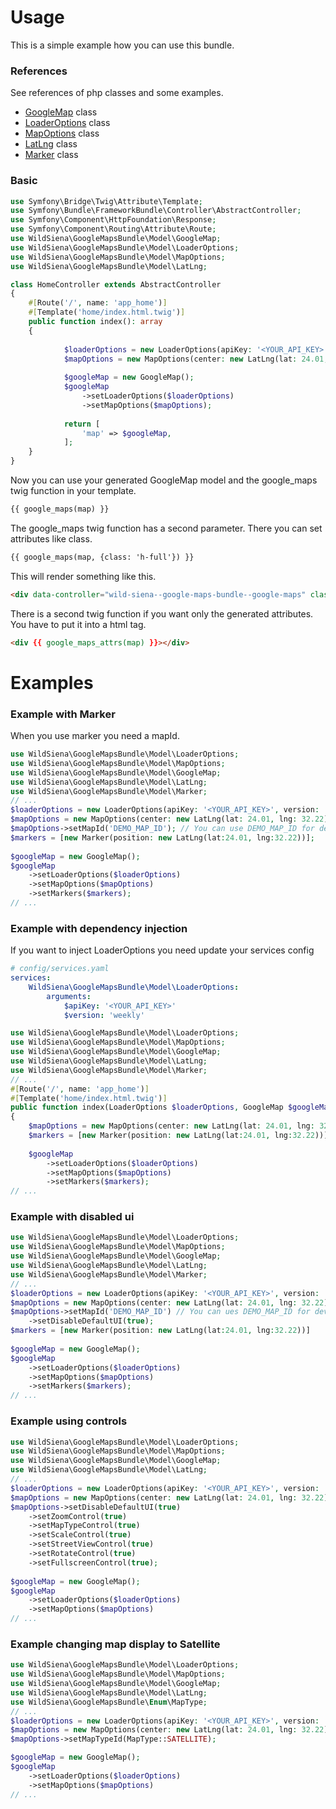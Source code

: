 Usage
===============
This is a simple example how you can use this bundle.

### References
See references of php classes and some examples.

- [GoogleMap](./google_map_reference.md) class
- [LoaderOptions](./loader_options_reference.md) class
- [MapOptions](./map_options_reference.md) class
- [LatLng](./lat_lng_reference.md) class
- [Marker](./marker_reference.md) class

### Basic
```php
use Symfony\Bridge\Twig\Attribute\Template;
use Symfony\Bundle\FrameworkBundle\Controller\AbstractController;
use Symfony\Component\HttpFoundation\Response;
use Symfony\Component\Routing\Attribute\Route;
use WildSiena\GoogleMapsBundle\Model\GoogleMap;
use WildSiena\GoogleMapsBundle\Model\LoaderOptions;
use WildSiena\GoogleMapsBundle\Model\MapOptions;
use WildSiena\GoogleMapsBundle\Model\LatLng;

class HomeController extends AbstractController
{
    #[Route('/', name: 'app_home')]
    #[Template('home/index.html.twig')]
    public function index(): array
    {
            
            $loaderOptions = new LoaderOptions(apiKey: '<YOUR_API_KEY>', version: 'weekly');    
            $mapOptions = new MapOptions(center: new LatLng(lat: 24.01, lng: 32.22), zoom: 7);
                
            $googleMap = new GoogleMap();
            $googleMap
                ->setLoaderOptions($loaderOptions)
                ->setMapOptions($mapOptions);
    
            return [
                'map' => $googleMap,
            ];
    }
}
```

Now you can use your generated GoogleMap model and the google_maps twig function in your template.

```html
{{ google_maps(map) }}
```

The google_maps twig function has a second parameter. There you can set attributes like class.

```html
{{ google_maps(map, {class: 'h-full'}) }}
```

This will render something like this.

```html
<div data-controller="wild-siena--google-maps-bundle--google-maps" class="h-full" ...></div>
```

There is a second twig function if you want only the generated attributes.
You have to put it into a html tag.

```html
<div {{ google_maps_attrs(map) }}></div>
```

Examples
========

### Example with Marker

When you use marker you need a mapId.

```php
use WildSiena\GoogleMapsBundle\Model\LoaderOptions;
use WildSiena\GoogleMapsBundle\Model\MapOptions; 
use WildSiena\GoogleMapsBundle\Model\GoogleMap;
use WildSiena\GoogleMapsBundle\Model\LatLng;
use WildSiena\GoogleMapsBundle\Model\Marker;
// ...
$loaderOptions = new LoaderOptions(apiKey: '<YOUR_API_KEY>', version: 'weekly');    
$mapOptions = new MapOptions(center: new LatLng(lat: 24.01, lng: 32.22), zoom: 7);
$mapOptions->setMapId('DEMO_MAP_ID'); // You can use DEMO_MAP_ID for development purposes
$markers = [new Marker(position: new LatLng(lat:24.01, lng:32.22))];
    
$googleMap = new GoogleMap();
$googleMap
    ->setLoaderOptions($loaderOptions)
    ->setMapOptions($mapOptions)
    ->setMarkers($markers);
// ...
```

### Example with dependency injection

If you want to inject LoaderOptions you need update your services config

```yaml
# config/services.yaml
services:
    WildSiena\GoogleMapsBundle\Model\LoaderOptions:
        arguments:
            $apiKey: '<YOUR_API_KEY>'
            $version: 'weekly'
```

```php
use WildSiena\GoogleMapsBundle\Model\LoaderOptions;
use WildSiena\GoogleMapsBundle\Model\MapOptions; 
use WildSiena\GoogleMapsBundle\Model\GoogleMap;
use WildSiena\GoogleMapsBundle\Model\LatLng;
use WildSiena\GoogleMapsBundle\Model\Marker;
// ...
#[Route('/', name: 'app_home')]
#[Template('home/index.html.twig')]
public function index(LoaderOptions $loaderOptions, GoogleMap $googleMap): array
{
    $mapOptions = new MapOptions(center: new LatLng(lat: 24.01, lng: 32.22), zoom: 7);
    $markers = [new Marker(position: new LatLng(lat:24.01, lng:32.22))];
        
    $googleMap
        ->setLoaderOptions($loaderOptions)
        ->setMapOptions($mapOptions)
        ->setMarkers($markers);
// ...
```

### Example with disabled ui

```php
use WildSiena\GoogleMapsBundle\Model\LoaderOptions;
use WildSiena\GoogleMapsBundle\Model\MapOptions; 
use WildSiena\GoogleMapsBundle\Model\GoogleMap;
use WildSiena\GoogleMapsBundle\Model\LatLng;
use WildSiena\GoogleMapsBundle\Model\Marker;
// ...
$loaderOptions = new LoaderOptions(apiKey: '<YOUR_API_KEY>', version: 'weekly');    
$mapOptions = new MapOptions(center: new LatLng(lat: 24.01, lng: 32.22), zoom: 7);
$mapOptions->setMapId('DEMO_MAP_ID') // You can ues DEMO_MAP_ID for development purposes
    ->setDisableDefaultUI(true);
$markers = [new Marker(position: new LatLng(lat:24.01, lng:32.22))]
    
$googleMap = new GoogleMap();
$googleMap
    ->setLoaderOptions($loaderOptions)
    ->setMapOptions($mapOptions)
    ->setMarkers($markers);
// ...
```

### Example using controls

```php
use WildSiena\GoogleMapsBundle\Model\LoaderOptions;
use WildSiena\GoogleMapsBundle\Model\MapOptions; 
use WildSiena\GoogleMapsBundle\Model\GoogleMap;
use WildSiena\GoogleMapsBundle\Model\LatLng;
// ...
$loaderOptions = new LoaderOptions(apiKey: '<YOUR_API_KEY>', version: 'weekly');    
$mapOptions = new MapOptions(center: new LatLng(lat: 24.01, lng: 32.22), zoom: 7);
$mapOptions->setDisableDefaultUI(true)
    ->setZoomControl(true)
    ->setMapTypeControl(true)
    ->setScaleControl(true)
    ->setStreetViewControl(true)
    ->setRotateControl(true)
    ->setFullscreenControl(true);
    
$googleMap = new GoogleMap();
$googleMap
    ->setLoaderOptions($loaderOptions)
    ->setMapOptions($mapOptions)
// ...
```

### Example changing map display to Satellite

```php
use WildSiena\GoogleMapsBundle\Model\LoaderOptions;
use WildSiena\GoogleMapsBundle\Model\MapOptions; 
use WildSiena\GoogleMapsBundle\Model\GoogleMap; 
use WildSiena\GoogleMapsBundle\Model\LatLng;
use WildSiena\GoogleMapsBundle\Enum\MapType;
// ...
$loaderOptions = new LoaderOptions(apiKey: '<YOUR_API_KEY>', version: 'weekly');    
$mapOptions = new MapOptions(center: new LatLng(lat: 24.01, lng: 32.22), zoom: 7);
$mapOptions->setMapTypeId(MapType::SATELLITE);

$googleMap = new GoogleMap();    
$googleMap
    ->setLoaderOptions($loaderOptions)
    ->setMapOptions($mapOptions)
// ...
```



